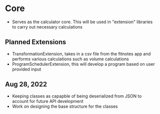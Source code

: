 # Core

- Serves as the calculator core. This will be used in "extension" libraries to carry out necessary calculations

## Planned Extensions

- TransformationExtension, takes in a csv file from the fitnotes app and performs various calculations such as volume calculations
- ProgramSchedulerExtension, this will develop a program based on user provided input


## Aug 28, 2022

- Keeping classes as capapble of being deserialized from JSON to account for future API development
- Work on designing the base structure for the classes

